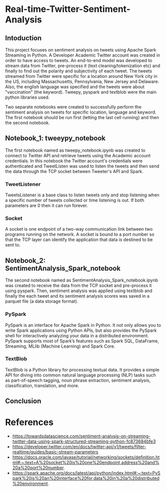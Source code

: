 # Real-time-Twitter-Sentiment-Analysis

## Intoduction
This project focuses on sentiment analysis on tweets using Apache Spark Streaming in Python. A Developer Academic Twitter account was created in order to have access to tweets. An end-to-end model was developed to stream data from Twitter, pre-process it (text cleaning/tokenization etc) and finally to find out the polarity and subjectivity of each tweet. The tweets streamed from Twitter were specific for a location around New York city in the US, including Massachusetts, Pennsylvania, New Jersey and Delaware. Also, the english language was specified and the tweets were about "vaccination" (the keyword). Tweepy, pyspark and textblob were the main python libraries used.

Two separate notebooks were created to successfully perform the sentiment analysis on tweets for specific location, language and keyword. The first notebook should be run first (letting the last cell running) and then the second notebook.

## Notebook_1: tweeypy_notebook
The first notebook named as tweepy_notebook.ipynb was created to connect to Twitter API and retrieve tweets using the Academic account credentials. In this notebook the Twitter account's credentials were authenticated and TweetListen was used to listen the tweets and then send the data through the TCP socket between Tweeter's API and Spark.

### TweetListener
TweetsListener is a base class to listen tweets only and stop listening when a specific number of tweets collected or time listening is out. If both parameters are 0 then it can run forever.

### Socket
A socket is one endpoint of a two-way communication link between two programs running on the network. A socket is bound to a port number so that the TCP layer can identify the application that data is destined to be sent to.

## Notebook_2: SentimentAnalysis_Spark_notebook
The second notebook named as SentimentAnalysis_Spark_notebook.ipynb was created to receive the data from the TCP socket and pre-process it using pyspark. Then, sentiment analysis was applied using textblob and finally the each tweet and its sentiment analysis scores was saved in a parquet file (a data storage format). 

### PySpark
PySpark is an interface for Apache Spark in Python. It not only allows you to write Spark applications using Python APIs, but also provides the PySpark shell for interactively analyzing your data in a distributed environment. PySpark supports most of Spark’s features such as Spark SQL, DataFrame, Streaming, MLlib (Machine Learning) and Spark Core.

### TextBlob
TextBlob is a Python library for processing textual data. It provides a simple API for diving into common natural language processing (NLP) tasks such as part-of-speech tagging, noun phrase extraction, sentiment analysis, classification, translation, and more.

## Conclusion


# References
- https://towardsdatascience.com/sentiment-analysis-on-streaming-twitter-data-using-spark-structured-streaming-python-fc873684bfe3
- https://developer.twitter.com/en/docs/twitter-api/v1/tweets/filter-realtime/guides/basic-stream-parameters
- https://docs.oracle.com/javase/tutorial/networking/sockets/definition.html#:~:text=A%20socket%20is%20one%20endpoint,address%20and%20a%20port%20number.
- https://spark.apache.org/docs/latest/api/python/index.html#:~:text=PySpark%20is%20an%20interface%20for,data%20in%20a%20distributed%20environment.
